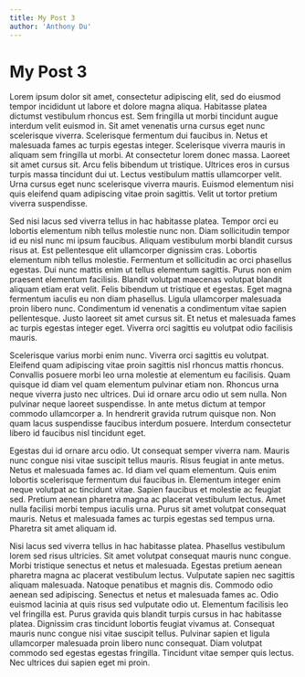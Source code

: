```yaml
---
title: My Post 3
author: 'Anthony Du'
---
```


# My Post 3

Lorem ipsum dolor sit amet, consectetur adipiscing elit, sed do eiusmod tempor incididunt ut labore et dolore magna aliqua. Habitasse platea dictumst vestibulum rhoncus est. Sem fringilla ut morbi tincidunt augue interdum velit euismod in. Sit amet venenatis urna cursus eget nunc scelerisque viverra. Scelerisque fermentum dui faucibus in. Netus et malesuada fames ac turpis egestas integer. Scelerisque viverra mauris in aliquam sem fringilla ut morbi. At consectetur lorem donec massa. Laoreet sit amet cursus sit. Arcu felis bibendum ut tristique. Ultrices eros in cursus turpis massa tincidunt dui ut. Lectus vestibulum mattis ullamcorper velit. Urna cursus eget nunc scelerisque viverra mauris. Euismod elementum nisi quis eleifend quam adipiscing vitae proin sagittis. Velit ut tortor pretium viverra suspendisse.

Sed nisi lacus sed viverra tellus in hac habitasse platea. Tempor orci eu lobortis elementum nibh tellus molestie nunc non. Diam sollicitudin tempor id eu nisl nunc mi ipsum faucibus. Aliquam vestibulum morbi blandit cursus risus at. Est pellentesque elit ullamcorper dignissim cras. Lobortis elementum nibh tellus molestie. Fermentum et sollicitudin ac orci phasellus egestas. Dui nunc mattis enim ut tellus elementum sagittis. Purus non enim praesent elementum facilisis. Blandit volutpat maecenas volutpat blandit aliquam etiam erat velit. Felis bibendum ut tristique et egestas. Eget magna fermentum iaculis eu non diam phasellus. Ligula ullamcorper malesuada proin libero nunc. Condimentum id venenatis a condimentum vitae sapien pellentesque. Justo laoreet sit amet cursus sit. Et netus et malesuada fames ac turpis egestas integer eget. Viverra orci sagittis eu volutpat odio facilisis mauris.

Scelerisque varius morbi enim nunc. Viverra orci sagittis eu volutpat. Eleifend quam adipiscing vitae proin sagittis nisl rhoncus mattis rhoncus. Convallis posuere morbi leo urna molestie at elementum eu facilisis. Quam quisque id diam vel quam elementum pulvinar etiam non. Rhoncus urna neque viverra justo nec ultrices. Dui id ornare arcu odio ut sem nulla. Non pulvinar neque laoreet suspendisse. In ante metus dictum at tempor commodo ullamcorper a. In hendrerit gravida rutrum quisque non. Non quam lacus suspendisse faucibus interdum posuere. Interdum consectetur libero id faucibus nisl tincidunt eget.

Egestas dui id ornare arcu odio. Ut consequat semper viverra nam. Mauris nunc congue nisi vitae suscipit tellus mauris. Risus feugiat in ante metus. Netus et malesuada fames ac. Id diam vel quam elementum. Quis enim lobortis scelerisque fermentum dui faucibus in. Elementum integer enim neque volutpat ac tincidunt vitae. Sapien faucibus et molestie ac feugiat sed. Pretium aenean pharetra magna ac placerat vestibulum lectus. Amet nulla facilisi morbi tempus iaculis urna. Purus sit amet volutpat consequat mauris. Netus et malesuada fames ac turpis egestas sed tempus urna. Pharetra sit amet aliquam id.

Nisi lacus sed viverra tellus in hac habitasse platea. Phasellus vestibulum lorem sed risus ultricies. Sit amet volutpat consequat mauris nunc congue. Morbi tristique senectus et netus et malesuada. Egestas pretium aenean pharetra magna ac placerat vestibulum lectus. Vulputate sapien nec sagittis aliquam malesuada. Natoque penatibus et magnis dis. Commodo odio aenean sed adipiscing. Senectus et netus et malesuada fames ac. Odio euismod lacinia at quis risus sed vulputate odio ut. Elementum facilisis leo vel fringilla est. Purus gravida quis blandit turpis cursus in hac habitasse platea. Dignissim cras tincidunt lobortis feugiat vivamus at. Consequat mauris nunc congue nisi vitae suscipit tellus. Pulvinar sapien et ligula ullamcorper malesuada proin libero nunc consequat. Diam volutpat commodo sed egestas egestas fringilla. Tincidunt vitae semper quis lectus. Nec ultrices dui sapien eget mi proin.
